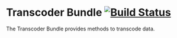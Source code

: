 Transcoder Bundle [![Build Status](https://travis-ci.org/brainbits/transcoder-bundle.png?branch=master)](https://travis-ci.org/brainbits/transcoder-bundle)
==================
The Transcoder Bundle provides methods to transcode data.
